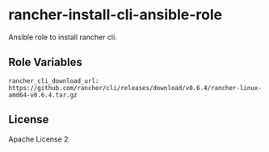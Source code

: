 # rancher-install-cli-ansible-role

Ansible role to install rancher cli.

Role Variables
--------------

```
rancher_cli_download_url: https://github.com/rancher/cli/releases/download/v0.6.4/rancher-linux-amd64-v0.6.4.tar.gz
```
License
-------

Apache License 2

